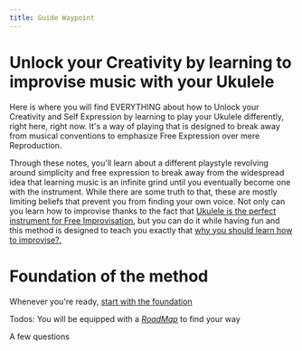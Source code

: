 ```yaml
---
title: Guide Waypoint
---
```

# Unlock your Creativity by learning to improvise music with your Ukulele 

Here is where you will find EVERYTHING about how to Unlock your Creativity and Self Expression by learning to play your Ukulele differently, right here, right now. It's a way of playing that is designed to break away from musical conventions to emphasize Free Expression over mere Reproduction.


Through these notes, you'll learn about a different playstyle revolving around simplicity and free expression to break away from the widespread idea that learning music is an infinite grind until you eventually become one with the instrument. While there are some truth to that, these are mostly limiting beliefs that prevent you from finding your own voice. Not only can you learn how to improvise thanks to the fact that [Ukulele is the perfect instrument for Free Improvisation](theukulele), but you can do it while having fun and this method is designed to teach you exactly that [why you should learn how to improvise?.](improvisation) 


# Foundation of the method
Whenever you're ready, [start with the foundation](foundation)




Todos:
You will be equipped with a *[RoadMap](404)* to find your way

A few questions

